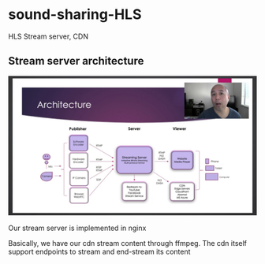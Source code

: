 # sound-sharing-HLS
HLS Stream server, CDN

## Stream server architecture
![picture 1](images/d02db075706a4b0f486923990fdcf8282ded36674f728fb966bf1d82ee73b836.png)

Our stream server is implemented in nginx

Basically, we have our cdn stream content through ffmpeg. The cdn itself support endpoints to stream and end-stream its content

